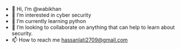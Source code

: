 - 👋 Hi, I’m @wabikhan
- 👀 I’m interested in cyber security 
- 🌱 I’m currently learning python
- 💞️ I’m looking to collaborate on anything that can help to learn about security.
- 📫 How to reach me hassanlati2709@gmail.com

<!---
wabikhan/wabikhan is a ✨ special ✨ repository because its `README.md` (this file) appears on your GitHub profile.
You can click the Preview link to take a look at your changes.
--->
